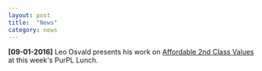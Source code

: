 ```yaml
---
layout: post
title:  "News"
category: news
---
```


**[09-01-2016]** Leo Osvald presents his work on [Affordable 2nd Class Values](http://cs.purdue.edu/~rompf/papers/osvald-oopsla16.pdf) at this week's PurPL Lunch.